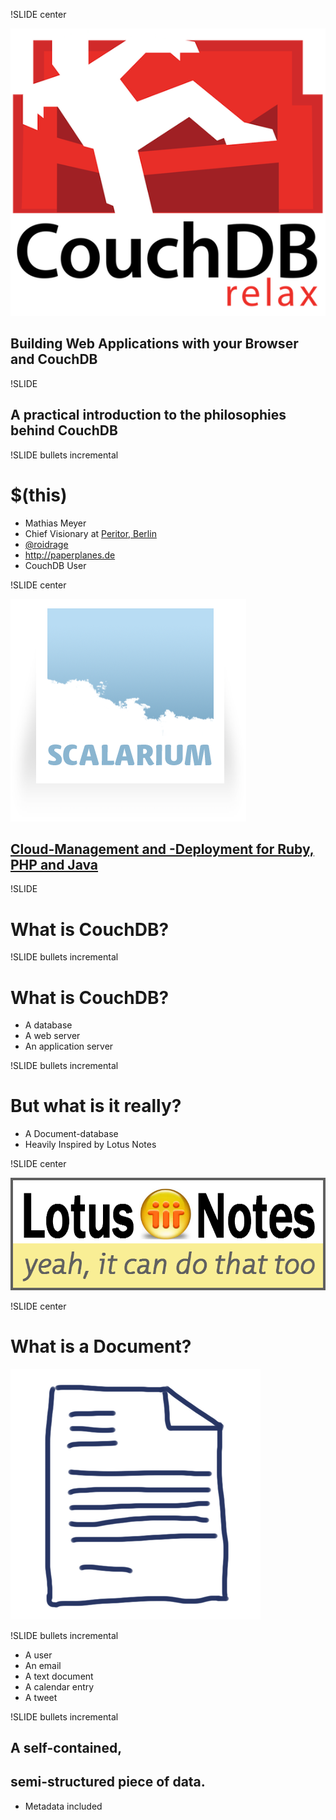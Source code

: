 !SLIDE center

![CouchDB](couchdb-logo.png)

## Building Web Applications with your Browser and CouchDB ##

!SLIDE

## A practical introduction to the philosophies behind CouchDB ##

!SLIDE bullets incremental

# $(this) #

* Mathias Meyer
* Chief Visionary at [Peritor, Berlin](http://peritor.com)
* [@roidrage](http://twitter.com/roidrage)
* <http://paperplanes.de>
* CouchDB User

!SLIDE center

![Scalarium](scalarium.png)

## [Cloud-Management and -Deployment for Ruby, PHP and Java](http://scalarium.com) ##

!SLIDE

# What is CouchDB? #

!SLIDE bullets incremental

# What is CouchDB? #

* A database
* A web server
* An application server

!SLIDE bullets incremental

# But what is it really? #

* A Document-database
* Heavily Inspired by Lotus Notes

!SLIDE center

![Lotus Notes](lotus_notes.png)

!SLIDE center

# What is a Document? #

![Document](document.png)

!SLIDE bullets incremental

* A user
* An email
* A text document
* A calendar entry
* A tweet

!SLIDE bullets incremental

## A self-contained, ##
## semi-structured piece of data. ##

* Metadata included
